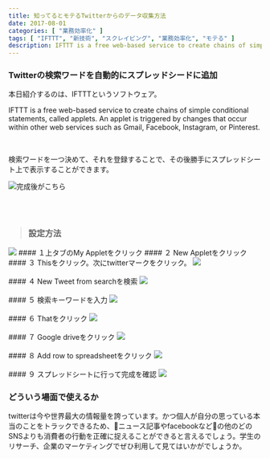 ```yaml
---
title: 知ってるとモテるTwitterからのデータ収集方法
date: 2017-08-01
categories: [ "業務効率化" ]
tags: [ "IFTTT", "新技術", "スクレイピング", "業務効率化", "モテる" ]
description: IFTTT is a free web-based service to create chains of simple conditional statements, called applets. An applet is triggered by changes that occur within other web services such as Gmail, Facebook, Instagram, or Pinterest.
---
```


### Twitterの検索ワードを自動的にスプレッドシードに追加

本日紹介するのは、IFTTTというソフトウェア。

IFTTT is a free web-based service to create chains of simple conditional statements, called applets. An applet is triggered by changes that occur within other web services such as Gmail, Facebook, Instagram, or Pinterest.

<script async src="//pagead2.googlesyndication.com/pagead/js/adsbygoogle.js"></script>
<!-- responsive -->
<ins class="adsbygoogle"
     style="display:block"
     data-ad-client="ca-pub-4907783597381002"
     data-ad-slot="6815644540"
     data-ad-format="auto"></ins>
<script>
(adsbygoogle = window.adsbygoogle || []).push({});
</script>

<br/>

検索ワードを一つ決めて、それを登録することで、その後勝手にスプレッドシート上で表示することができます。

<img src="/images/g.png">完成後がこちら


<br/>
<br/>


>### 設定方法


<img src="/images/e.png">
#### １上タブのMy Appletをクリック
#### ２ New Appletをクリック
#### ３ Thisをクリック。次にtwitterマークをクリック。
<img src="/images/a.png">
<br/>
<br/>
#### ４ New Tweet from searchを検索
<img src="/images/b.png">
<br/>
<br/>
#### ５ 検索キーワードを入力
<img src="/images/c.png">
<br/>
<br/>
#### ６ Thatをクリック
<img src="/images/d.png">
<br/>
<br/>
#### ７ Google driveをクリック
<img src="/images/e.png">
<br/>
<br/>
#### ８ Add row to spreadsheetをクリック
<img src="/images/f.png">
<br/>
<br/>
#### ９ スプレッドシートに行って完成を確認
<img src="/images/g.png">


### どういう場面で使えるか
twitterは今や世界最大の情報量を誇っています。かつ個人が自分の思っている本当のことをトラックできるため、ニュース記事やfacebookなどの他のどのSNSよりも消費者の行動を正確に捉えることができると言えるでしょう。学生のリサーチ、企業のマーケティングでぜひ利用して見てはいかがでしょうか。
<bn/>